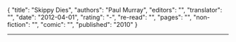 {
"title": "Skippy Dies",
"authors": "Paul Murray",
"editors": "",
"translator": "",
"date": "2012-04-01",
"rating": "-",
"re-read": "",
"pages": "",
"non-fiction": "",
"comic": "",
"published": "2010"
}

---
